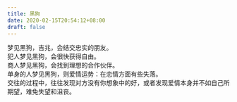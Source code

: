 ```yaml
---
title: 黑狗
date: 2020-02-15T20:54:12+08:00
draft: false
---
```


梦见黑狗，吉兆，会结交忠实的朋友。<br>
犯人梦见黑狗，会很快获得自由。<br>
商人梦见黑狗，会找到理想的合作伙伴。<br>
单身的人梦见黑狗，则爱情运势：在恋情方面有些失落。<br>
交往的过程中，往往发现对方没有你想象中的好，或者发现爱情本身并不如自己所期望，难免失望和沮丧。<br>
